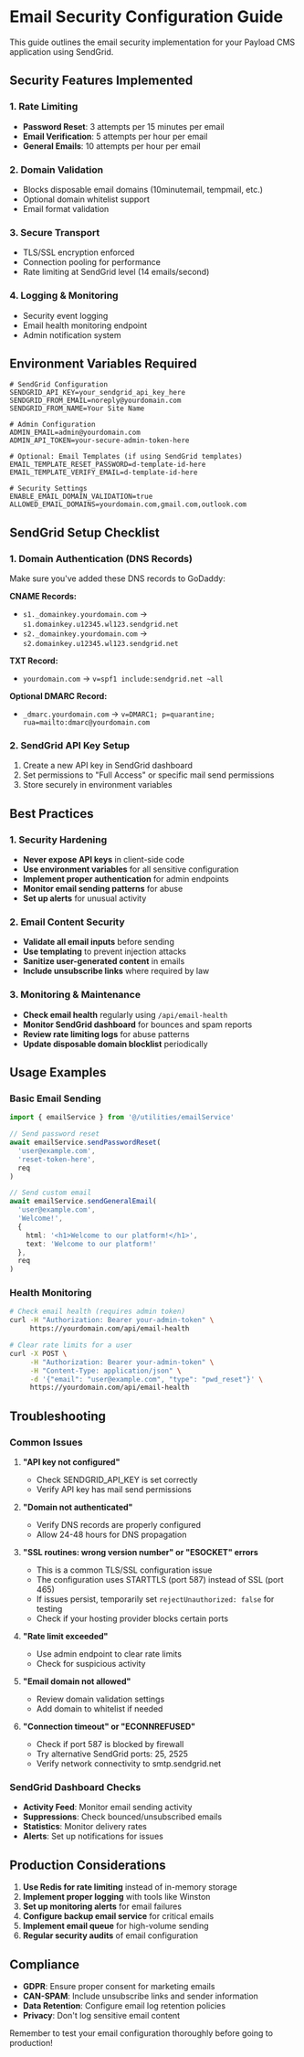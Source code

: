 # Email Security Configuration Guide

This guide outlines the email security implementation for your Payload CMS application using SendGrid.

## Security Features Implemented

### 1. Rate Limiting

- **Password Reset**: 3 attempts per 15 minutes per email
- **Email Verification**: 5 attempts per hour per email
- **General Emails**: 10 attempts per hour per email

### 2. Domain Validation

- Blocks disposable email domains (10minutemail, tempmail, etc.)
- Optional domain whitelist support
- Email format validation

### 3. Secure Transport

- TLS/SSL encryption enforced
- Connection pooling for performance
- Rate limiting at SendGrid level (14 emails/second)

### 4. Logging & Monitoring

- Security event logging
- Email health monitoring endpoint
- Admin notification system

## Environment Variables Required

```env
# SendGrid Configuration
SENDGRID_API_KEY=your_sendgrid_api_key_here
SENDGRID_FROM_EMAIL=noreply@yourdomain.com
SENDGRID_FROM_NAME=Your Site Name

# Admin Configuration
ADMIN_EMAIL=admin@yourdomain.com
ADMIN_API_TOKEN=your-secure-admin-token-here

# Optional: Email Templates (if using SendGrid templates)
EMAIL_TEMPLATE_RESET_PASSWORD=d-template-id-here
EMAIL_TEMPLATE_VERIFY_EMAIL=d-template-id-here

# Security Settings
ENABLE_EMAIL_DOMAIN_VALIDATION=true
ALLOWED_EMAIL_DOMAINS=yourdomain.com,gmail.com,outlook.com
```

## SendGrid Setup Checklist

### 1. Domain Authentication (DNS Records)

Make sure you've added these DNS records to GoDaddy:

**CNAME Records:**

- `s1._domainkey.yourdomain.com` → `s1.domainkey.u12345.wl123.sendgrid.net`
- `s2._domainkey.yourdomain.com` → `s2.domainkey.u12345.wl123.sendgrid.net`

**TXT Record:**

- `yourdomain.com` → `v=spf1 include:sendgrid.net ~all`

**Optional DMARC Record:**

- `_dmarc.yourdomain.com` → `v=DMARC1; p=quarantine; rua=mailto:dmarc@yourdomain.com`

### 2. SendGrid API Key Setup

1. Create a new API key in SendGrid dashboard
2. Set permissions to "Full Access" or specific mail send permissions
3. Store securely in environment variables

## Best Practices

### 1. Security Hardening

- **Never expose API keys** in client-side code
- **Use environment variables** for all sensitive configuration
- **Implement proper authentication** for admin endpoints
- **Monitor email sending patterns** for abuse
- **Set up alerts** for unusual activity

### 2. Email Content Security

- **Validate all email inputs** before sending
- **Use templating** to prevent injection attacks
- **Sanitize user-generated content** in emails
- **Include unsubscribe links** where required by law

### 3. Monitoring & Maintenance

- **Check email health** regularly using `/api/email-health`
- **Monitor SendGrid dashboard** for bounces and spam reports
- **Review rate limiting logs** for abuse patterns
- **Update disposable domain blocklist** periodically

## Usage Examples

### Basic Email Sending

```typescript
import { emailService } from '@/utilities/emailService'

// Send password reset
await emailService.sendPasswordReset(
  'user@example.com',
  'reset-token-here',
  req
)

// Send custom email
await emailService.sendGeneralEmail(
  'user@example.com',
  'Welcome!',
  {
    html: '<h1>Welcome to our platform!</h1>',
    text: 'Welcome to our platform!'
  },
  req
)
```

### Health Monitoring

```bash
# Check email health (requires admin token)
curl -H "Authorization: Bearer your-admin-token" \
     https://yourdomain.com/api/email-health

# Clear rate limits for a user
curl -X POST \
     -H "Authorization: Bearer your-admin-token" \
     -H "Content-Type: application/json" \
     -d '{"email": "user@example.com", "type": "pwd_reset"}' \
     https://yourdomain.com/api/email-health
```

## Troubleshooting

### Common Issues

1. **"API key not configured"**
   - Check SENDGRID_API_KEY is set correctly
   - Verify API key has mail send permissions

2. **"Domain not authenticated"**
   - Verify DNS records are properly configured
   - Allow 24-48 hours for DNS propagation

3. **"SSL routines: wrong version number" or "ESOCKET" errors**
   - This is a common TLS/SSL configuration issue
   - The configuration uses STARTTLS (port 587) instead of SSL (port 465)
   - If issues persist, temporarily set `rejectUnauthorized: false` for testing
   - Check if your hosting provider blocks certain ports

4. **"Rate limit exceeded"**
   - Use admin endpoint to clear rate limits
   - Check for suspicious activity

5. **"Email domain not allowed"**
   - Review domain validation settings
   - Add domain to whitelist if needed

6. **"Connection timeout" or "ECONNREFUSED"**
   - Check if port 587 is blocked by firewall
   - Try alternative SendGrid ports: 25, 2525
   - Verify network connectivity to smtp.sendgrid.net

### SendGrid Dashboard Checks

- **Activity Feed**: Monitor email sending activity
- **Suppressions**: Check bounced/unsubscribed emails
- **Statistics**: Monitor delivery rates
- **Alerts**: Set up notifications for issues

## Production Considerations

1. **Use Redis for rate limiting** instead of in-memory storage
2. **Implement proper logging** with tools like Winston
3. **Set up monitoring alerts** for email failures
4. **Configure backup email service** for critical emails
5. **Implement email queue** for high-volume sending
6. **Regular security audits** of email configuration

## Compliance

- **GDPR**: Ensure proper consent for marketing emails
- **CAN-SPAM**: Include unsubscribe links and sender information
- **Data Retention**: Configure email log retention policies
- **Privacy**: Don't log sensitive email content

Remember to test your email configuration thoroughly before going to production!
